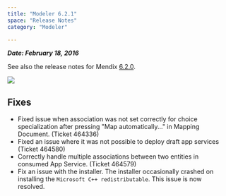 ```yaml
---
title: "Modeler 6.2.1"
space: "Release Notes"
category: "Modeler"

---
```



***Date: February 18, 2016***

See also the release notes for Mendix [6.2.0](https://world.mendix.com/display/ReleaseNotes/6.2.0).

[![](attachments/12879889/13402533.png)](https://appstore.home.mendix.com/link/modeler/6.2.1)

## Fixes

*   Fixed issue when association was not set correctly for choice specialization after pressing "Map automatically..." in Mapping Document. (Ticket 464336)
*   Fixed an issue where it was not possible to deploy draft app services (Ticket 464580)
*   Correctly handle multiple associations between two entities in consumed App Service. (Ticket 464579)
*   Fix an issue with the installer. The installer occasionally crashed on installing the `Microsoft C++ redistributable`. This issue is now resolved.